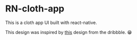 # RN-cloth-app
This is a cloth app UI built with react-native.  

This design was inspired by [this](https://dribbble.com/shots/15038378-eCommerce-Clothing-App-Design) design from the dribbble. 😁
